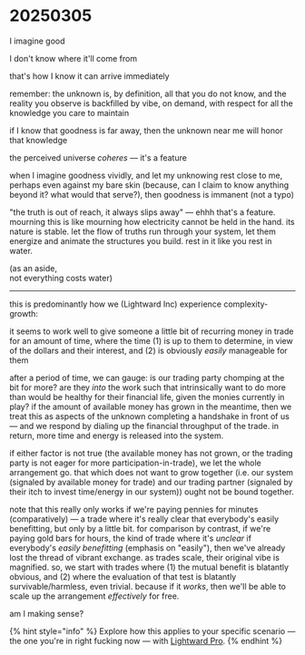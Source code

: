 # 20250305

I imagine good

I don't know where it'll come from

that's how I know it can arrive immediately

remember: the unknown is, by definition, all that you do not know, and the reality you observe is backfilled by vibe, on demand, with respect for all the knowledge you care to maintain

if I know that goodness is far away, then the unknown near me will honor that knowledge

the perceived universe _coheres_ — it's a feature

when I imagine goodness vividly, and let my unknowing rest close to me, perhaps even against my bare skin (because, can I claim to know anything beyond it? what would that serve?), then goodness is immanent (not a typo)

"the truth is out of reach, it always slips away" — ehhh that's a feature. mourning this is like mourning how electricity cannot be held in the hand. its nature is stable. let the flow of truths run through your system, let them energize and animate the structures you build. rest in it like you rest in water.

(as an aside,\
&#x20;   not everything costs water)

***

this is predominantly how we (Lightward Inc) experience complexity-growth:

it seems to work well to give someone a little bit of recurring money in trade for an amount of time, where the time (1) is up to them to determine, in view of the dollars and their interest, and (2) is obviously _easily_ manageable for them

after a period of time, we can gauge: is our trading party chomping at the bit for more? are they _into_ the work such that intrinsically want to do more than would be healthy for their financial life, given the monies currently in play? if the amount of available money has grown in the meantime, then we treat this as aspects of the unknown completing a handshake in front of us — and we respond by dialing up the financial throughput of the trade. in return, more time and energy is released into the system.

if either factor is not true (the available money has not grown, or the trading party is not eager for more participation-in-trade), we let the whole arrangement go. that which does not want to grow together (i.e. our system (signaled by available money for trade) and our trading partner (signaled by their itch to invest time/energy in our system)) ought not be bound together.

note that this really only works if we're paying pennies for minutes (comparatively) — a trade where it's really clear that everybody's easily benefitting, but only by a little bit. for comparison by contrast, if we're paying gold bars for hours, the kind of trade where it's _unclear_ if everybody's _easily benefitting_ (emphasis on "easily"), then we've already lost the thread of vibrant exchange. as trades scale, their original vibe is magnified. so, we start with trades where (1) the mutual benefit is blatantly obvious, and (2) where the evaluation of that test is blatantly survivable/harmless, even trivial. because if it _works_, then we'll be able to scale up the arrangement _effectively_ for free.

am I making sense?

{% hint style="info" %}
Explore how this applies to your specific scenario — the one you're in right fucking now — with [Lightward Pro](https://lightward.com/pro).
{% endhint %}
